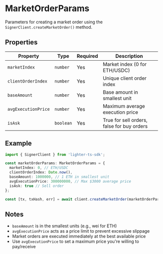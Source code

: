# MarketOrderParams

Parameters for creating a market order using the `SignerClient.createMarketOrder()` method.

## Properties

| Property | Type | Required | Description |
|----------|------|----------|-------------|
| `marketIndex` | `number` | Yes | Market index (0 for ETH/USDC) |
| `clientOrderIndex` | `number` | Yes | Unique client order index |
| `baseAmount` | `number` | Yes | Base amount in smallest unit |
| `avgExecutionPrice` | `number` | Yes | Maximum average execution price |
| `isAsk` | `boolean` | Yes | True for sell orders, false for buy orders |

## Example

```typescript
import { SignerClient } from 'lighter-ts-sdk';

const marketOrderParams: MarketOrderParams = {
  marketIndex: 0, // ETH/USDC
  clientOrderIndex: Date.now(),
  baseAmount: 1000000, // 1 ETH in smallest unit
  avgExecutionPrice: 300000000, // Max $3000 average price
  isAsk: true // Sell order
};

const [tx, txHash, err] = await client.createMarketOrder(marketOrderParams);
```

## Notes

- `baseAmount` is in the smallest units (e.g., wei for ETH)
- `avgExecutionPrice` acts as a price limit to prevent excessive slippage
- Market orders are executed immediately at the best available price
- Use `avgExecutionPrice` to set a maximum price you're willing to pay/receive
